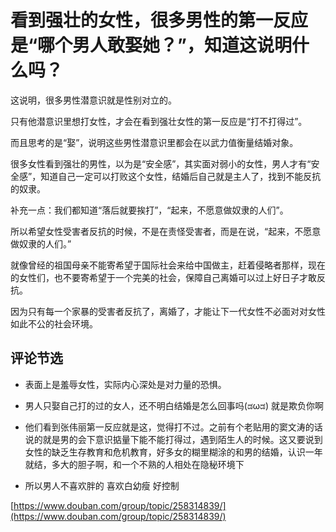 # 看到强壮的女性，很多男性的第一反应是“哪个男人敢娶她？”，知道这说明什么吗？

这说明，很多男性潜意识就是性别对立的。

只有他潜意识里想打女性，才会在看到强壮女性的第一反应是“打不打得过”。

而且思考的是“娶”，说明这些男性潜意识里都会在以武力值衡量结婚对象。

很多女性看到强壮的男性，以为是“安全感”，其实面对弱小的女性，男人才有“安全感”，知道自己一定可以打败这个女性，结婚后自己就是主人了，找到不能反抗的奴隶。

补充一点：我们都知道“落后就要挨打”，“起来，不愿意做奴隶的人们”。

所以希望女性受害者反抗的时候，不是在责怪受害者，而是在说，“起来，不愿意做奴隶的人们。”

就像曾经的祖国母亲不能寄希望于国际社会来给中国做主，赶着侵略者那样，现在的女性们，也不要寄希望于一个完美的社会，保障自己离婚可以过上好日子才敢反抗。

因为只有每一个家暴的受害者反抗了，离婚了，才能让下一代女性不必面对对女性如此不公的社会环境。

## 评论节选

- 表面上是羞辱女性，实际内心深处是对力量的恐惧。

- 男人只娶自己打的过的女人，还不明白结婚是怎么回事吗(ಡωಡ) 就是欺负你啊

- 他们看到张伟丽第一反应就是这，觉得打不过。之前有个老贴用的窦文涛的话说的就是男的会下意识掂量下能不能打得过，遇到陌生人的时候。这又要说到女性的缺乏生存教育和危机教育，好多女的糊里糊涂的和男的结婚，认识一年就结，多大的胆子啊，和一个不熟的人相处在隐秘环境下

- 所以男人不喜欢胖的 喜欢白幼瘦 好控制

[https://www.douban.com/group/topic/258314839/](https://www.douban.com/group/topic/258314839/)
